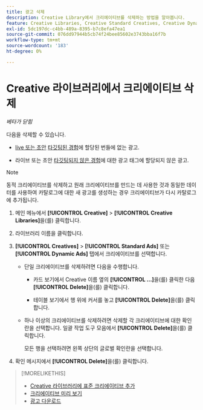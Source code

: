```yaml
---
title: 광고 삭제
description: Creative Library에서 크리에이티브를 삭제하는 방법을 알아봅니다.
feature: Creative Libraries, Creative Standard Creatives, Creative Dynamic Creatives
exl-id: 5dc197dc-c4bb-489a-8395-b7c8efa47ea1
source-git-commit: 076dd97944b5cb74f24bee85602e3743bba16f7b
workflow-type: tm+mt
source-wordcount: '183'
ht-degree: 0%

---
```


# Creative 라이브러리에서 크리에이티브 삭제

*베타가 닫힘*

다음을 삭제할 수 있습니다.

* [live 또는 초안](/help/creative/experiences/experience-about.md#experience-statuses-experience-statuses) [타깃팅된 경험](/help/creative/experiences/experience-about.md)에 할당된 번들에 없는 광고.

* 라이브 또는 초안 [타깃팅되지 않은 경험](/help/creative/experiences/experience-about.md)에 대한 광고 태그에 할당되지 않은 광고.

>[!NOTE]
>
>동적 크리에이티브를 삭제하고 원래 크리에이티브를 만드는 데 사용한 것과 동일한 데이터를 사용하여 카탈로그에 대한 새 광고를 생성하는 경우 크리에이티브가 다시 카탈로그에 추가됩니다.

1. 메인 메뉴에서 **[!UICONTROL Creative]** > **[!UICONTROL Creative Libraries]**&#x200B;을(를) 클릭합니다.

1. 라이브러리 이름을 클릭합니다.

1. **[!UICONTROL Creatives]** > **[!UICONTROL Standard Ads]** 또는 **[!UICONTROL Dynamic Ads]** 탭에서 크리에이티브를 선택합니다.

   * 단일 크리에이티브를 삭제하려면 다음을 수행합니다.

      * 카드 보기에서 Creative 이름 옆의 **[!UICONTROL ...]**&#x200B;을(를) 클릭한 다음 **[!UICONTROL Delete]**&#x200B;을(를) 클릭합니다.

      * 테이블 보기에서 행 위에 커서를 놓고 **[!UICONTROL Delete]**&#x200B;을(를) 클릭합니다.

   * 하나 이상의 크리에이티브를 삭제하려면 삭제할 각 크리에이티브에 대한 확인란을 선택합니다. 일괄 작업 도구 모음에서 **[!UICONTROL Delete]**&#x200B;을(를) 클릭합니다.

     모든 행을 선택하려면 왼쪽 상단의 글로벌 확인란을 선택합니다.

1. 확인 메시지에서 **[!UICONTROL Delete]**&#x200B;을(를) 클릭합니다.

>[!MORELIKETHIS]
>
>* [Creative 라이브러리에 표준 크리에이티브 추가](creative-add-standard.md)
>* [크리에이티브 미리 보기](creative-preview.md)
>* [광고 다운로드](creative-download.md)
